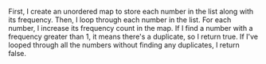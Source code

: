 First, I create an unordered map to store each number in the list along with its frequency.
Then, I loop through each number in the list.
For each number, I increase its frequency count in the map.
If I find a number with a frequency greater than 1, it means there's a duplicate, so I return true.
If I've looped through all the numbers without finding any duplicates, I return false.
